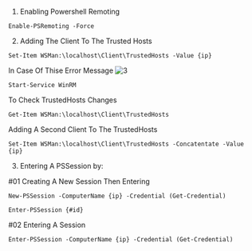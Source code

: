 1. Enabling Powershell Remoting

```shell
Enable-PSRemoting -Force
```

2. Adding The Client To The Trusted Hosts

```shell
Set-Item WSMan:\localhost\Client\TrustedHosts -Value {ip}
```

In Case Of Thise Error Message
![3](https://user-images.githubusercontent.com/94680549/227707268-332f5292-287b-48f7-8f21-f34430862518.png)

```shell
Start-Service WinRM
```

To Check TrustedHosts Changes
```shell
Get-Item WSMan:\localhost\Client\TrustedHosts
```

Adding A Second Client To The TrustedHosts
```shell
Set-Item WSMan:\localhost\Client\TrustedHosts -Concatentate -Value {ip}
```

3. Entering A PSSession by:

#01 Creating A New Session Then Entering 
```shell
New-PSSession -ComputerName {ip} -Credential (Get-Credential)
```
```shell
Enter-PSSession {#id}
```

#02 Entering A Session
```shell
Enter-PSSession -ComputerName {ip} -Credential (Get-Credential)
```
